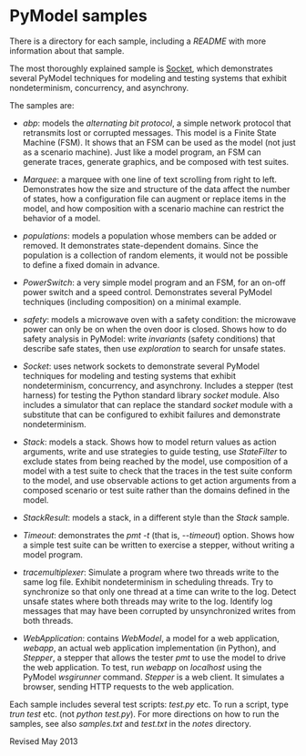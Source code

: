 
PyModel samples
===============

There is a directory for each sample, including a *README* with more
information about that sample.  

The most thoroughly explained sample is [Socket](Socket),
which demonstrates several PyModel techniques for modeling and testing systems
that exhibit nondeterminism, concurrency, and asynchrony.


The samples are:


- *abp*: models the *alternating bit protocol*, a simple network
 protocol that retransmits lost or corrupted messages.  This model is
 a Finite State Machine (FSM).  It shows that an FSM can be
 used as the model (not just as a scenario machine).  Just like a
 model program, an FSM can generate traces, generate graphics, and be
 composed with test suites.

- *Marquee*: a marquee with one line of text scrolling from right to
  left.  Demonstrates how the size and structure of the data affect
  the number of states, how a configuration file can augment or
  replace items in the model, and how composition with a scenario
  machine can restrict the behavior of a model.

- *populations*: models a population whose members can be added or
  removed.  It demonstrates state-dependent domains.  Since the
  population is a collection of random elements, it would not be
  possible to define a fixed domain in advance.

- *PowerSwitch*: a very simple model program and an FSM, for an on-off
  power switch and a speed control.  Demonstrates several PyModel
  techniques (including composition) on a minimal example.

- *safety*: models a microwave oven with a safety condition: the
  microwave power can only be on when the oven door is closed.  Shows
  how to do safety analysis in PyModel: write *invariants* (safety
  conditions) that describe safe states, then use *exploration* to
  search for unsafe states.

- *Socket*: uses network sockets to demonstrate several PyModel
  techniques for modeling and testing systems that exhibit
  nondeterminism, concurrency, and asynchrony.  Includes a stepper
  (test harness) for testing the Python standard library *socket*
  module.  Also includes a simulator that can replace the standard
  *socket* module with a substitute that can be configured to exhibit
  failures and demonstrate nondeterminism.

- *Stack*: models a stack.  Shows how to model return values as action
   arguments, write and use strategies to guide testing, use
   *StateFilter* to exclude states from being reached by the model,
   use composition of a model with a test suite to check that the
   traces in the test suite conform to the model, and use observable
   actions to get action arguments from a composed scenario or test
   suite rather than the domains defined in the model.

- *StackResult*: models a stack, in a different style than the *Stack*
   sample.

- *Timeout*: demonstrates the *pmt -t* (that is, *--timeout*) option.
  Shows how a simple test suite can be written to exercise a stepper,
  without writing a model program.

- *tracemultiplexer*: Simulate a program where two threads write to
  the same log file. Exhibit nondeterminism in scheduling threads. Try
  to synchronize so that only one thread at a time can write to the
  log.  Detect unsafe states where both threads may write to the log.
  Identify log messages that may have been corrupted by unsynchronized
  writes from both threads.

- *WebApplication*: contains *WebModel*, a model for a web
  application, *webapp*, an actual web application implementation (in
  Python), and *Stepper*, a stepper that allows the tester *pmt* to use
  the model to drive the web application.  To test, run *webapp* on
  *localhost* using the PyModel *wsgirunner* command.  *Stepper* is a
  web client.  It simulates a browser, sending HTTP requests to the
  web application.

Each sample includes several test scripts: *test.py* etc. To run a
script, type *trun test* etc. (not *python test.py*).  For more
directions on how to run the samples, see also *samples.txt* and
*test.txt* in the *notes* directory.


Revised May 2013



